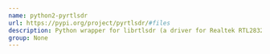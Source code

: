 ```yaml
---
name: python2-pyrtlsdr
url: https://pypi.org/project/pyrtlsdr/#files
description: Python wrapper for librtlsdr (a driver for Realtek RTL2832U based SDR's). URL : https://pypi.org/project/pyrtlsdr/#files Groups : None
group: None
---
```

